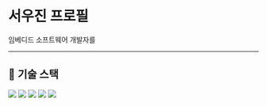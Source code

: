 # 서우진 프로필 

임베디드 소프트웨어 개발자를 

---

## 🔧 기술 스택

<img src="https://img.shields.io/badge/C-A8B9CC?style-flat-square&logo=c&logoColor=white"/>
<img src="https://img.shields.io/badge/C++-00599C?style-flat-square&logo=c%2B%2B&logoColor=white"/>
<img src="https://img.shields.io/badge/C-A8B9CC?style-flat-square&logo=c&logoColor=white"/>
<img src="https://img.shields.io/badge/C-A8B9CC?style-flat-square&logo=c&logoColor=white"/>
<img src="https://img.shields.io/badge/C-A8B9CC?style-flat-square&logo=c&logoColor=white"/>
